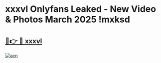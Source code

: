 # xxxvl Onlyfans Leaked - New Video & Photos March 2025 !mxksd

# <h2><a href="https://yk755s.iuczelnia.edu.pl?title=xxxvl&ref=mxksd">🔗👉 🔴 xxxvl</a></h2>

[![acn](https://github.com/user-attachments/assets/0f9c940e-d8b0-45ae-aac7-cd30a18b3e1c)](https://yk755s.iuczelnia.edu.pl?title=xxxvl&ref=mxksd)

